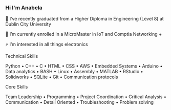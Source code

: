 ### Hi I'm Anabela
🔭 I’ve recently graduated from a Higher Diploma in Engineering (Level 8) at Dublin City University

🌱 I’m currently enrolled in a MicroMaster in IoT
and Comptia Networking +

⚡ I’m interested in all things electronics

Technical Skills

Python   •    C++   •  C   •  HTML  •  CSS  •   AWS   •    Embedded Systems   •   Arduino   •  Data analytics   •  BASH  • Linux   •   Assembly    •  MATLAB   •  RStudio  •  Solidworks   •   SQLite   •   Git    • Communication protocols


Core Skills

 Team Leadership   •   Programming    •    Project Coordination   •   Critical Analysis  •   Communication  •   Detail Oriented  •   Troubleshooting •   Problem solving

<!--
**a-faria/a-faria** is a ✨ _special_ ✨ repository because its `README.md` (this file) appears on your GitHub profile.

Here are some ideas to get you started:

- 🔭 I’m currently working on ...
- 🌱 I’m currently learning ...
- 👯 I’m looking to collaborate on ...
- 🤔 I’m looking for help with ...
- 💬 Ask me about ...
- 📫 How to reach me: ...
- 😄 Pronouns: ...
- ⚡ Fun fact: ...
-->
